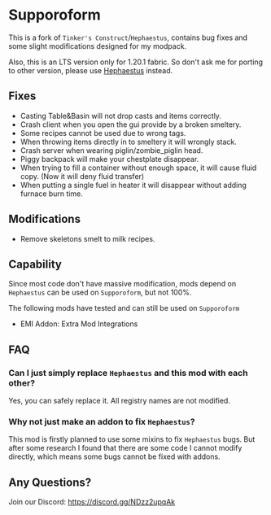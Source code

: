 # Supporoform

This is a fork of `Tinker's Construct`/`Hephaestus`, contains bug fixes and some slight modifications designed for my
modpack.

Also, this is an LTS version only for 1.20.1 fabric. So don't ask me for porting to other version, please use
[Hephaestus](https://github.com/Alpha-s-Stuff/TinkersConstruct) instead.

## Fixes

- Casting Table&Basin will not drop casts and items correctly.
- Crash client when you open the gui provide by a broken smeltery.
- Some recipes cannot be used due to wrong tags.
- When throwing items directly in to smeltery it will wrongly stack.
- Crash server when wearing piglin/zombie_piglin head.
- Piggy backpack will make your chestplate disappear.
- When trying to fill a container without enough space, it will cause fluid copy. (Now it will deny fluid transfer)
- When putting a single fuel in heater it will disappear without adding furnace burn time.

## Modifications

- Remove skeletons smelt to milk recipes.

## Capability

Since most code don't have massive modification, mods depend on `Hephaestus` can be used on `Supporoform`, but not 100%.

The following mods have tested and can still be used on `Supporoform`

- EMI Addon: Extra Mod Integrations

## FAQ

### Can I just simply replace `Hephaestus` and this mod with each other?

Yes, you can safely replace it. All registry names are not modified.

### Why not just make an addon to fix `Hephaestus`?

This mod is firstly planned to use some mixins to fix `Hephaestus` bugs. But after some research I found that there are
some code I cannot modify directly, which means some bugs cannot be fixed with addons.

## Any Questions?

Join our Discord: https://discord.gg/NDzz2upqAk
